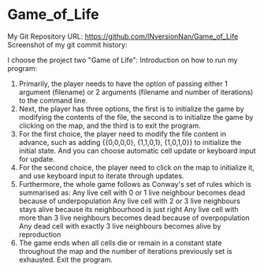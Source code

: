 # Game_of_Life
My Git Repository URL: https://github.com/INversionNan/Game_of_Life
Screenshot of my git commit history:

I choose the project two "Game of Life":
Introduction on how to run my program:
1. Primarily, the player needs to have the option of passing either 1 argument (filename) or 2 arguments (filename and number of iterations) to the command line.
2. Next, the player has three options, the first is to initialize the game by modifying the contents of the file, the second is to initialize the game by clicking on the map, and the third is to exit the program.
3. For the first choice, the player need to modify the file content in advance, such as adding {{0,0,0,0}, {1,1,0,1}, {1,0,1,0}} to initialize the initial state. And you can choose automatic cell update or keyboard input for update. 
4. For the second choice, the player need to click on the map to initialize it, and use keyboard input to iterate through updates.
5. Furthermore, the whole game follows as Conway's set of rules which is summarised as:
   Any live cell with 0 or 1 live neighbour becomes dead because of underpopulation
   Any live cell with 2 or 3 live neighbours stays alive because its neighbourhood is just right
   Any live cell with more than 3 live neighbours becomes dead because of overpopulation
   Any dead cell with exactly 3 live neighbours becomes alive by reproduction
6. The game ends when all cells die or remain in a constant state throughout the map and the number of iterations previously set is exhausted. Exit the program.
